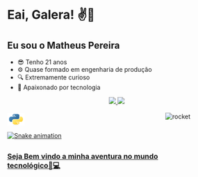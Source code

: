 # Eai, Galera! ✌🍃
## Eu sou o Matheus Pereira
- 😎 Tenho 21 anos
- ⚙ Quase formado em engenharia de produção 
- 🔍 Extremamente curioso 
- 💖 Apaixonado por tecnologia 



<div align="center">
  <a href="https://github.com/Metheus97">
  <img height="150" src="https://github-readme-stats.vercel.app/api?username=Metheus97&show_icons=true&theme=midnight-purple&include_all_commits=true&count_private=true"/>
  <img height="150" src="https://github-readme-stats.vercel.app/api/top-langs/?username=Metheus97&langs_count=16&theme=midnight-purple"/>
</div>
<div style="display: inline_block"><br>
  <img align="center" alt="Theus-py" height="30" width="40" src="https://raw.githubusercontent.com/devicons/devicon/master/icons/python/python-original.svg">
  <img align="right" alt="rocket" height="120" width="140" src="https://media.giphy.com/media/jfF6mIPumEzN9QW0kL/giphy.gif">
  
  ![Snake animation](https://github.com/Metheus97/Metheus97/blob/output/github-contribution-grid-snake.svg)
</div>

##

### Seja Bem vindo a minha aventura no mundo tecnológico🚀💻
